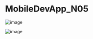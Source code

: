 # MobileDevApp_N05

![image](https://github.com/user-attachments/assets/8595881d-83cd-4d9a-91b2-41e84bf7951f)

![image](https://github.com/user-attachments/assets/1ee9a77d-e8f7-4947-9785-e0b320b2a710)

